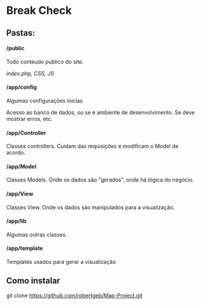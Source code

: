 # Break Check



## Pastas:

#### /public
Todo conteudo publico do site.

*index.php, CSS, JS*

#### /app/config
Algumas configurações inicias

Acesso ao banco de dados, ou se é ambiente de desenvolvimento. Se deve mostrar erros, etc.

#### /app/Controller
Classes controllers. Cuidam das requisições e modificam o Model de acordo.

#### /app/Model
Classes Models. Onde os dados são "gerados", onde há lógica do negócio.

#### /app/View
Classes View. Onde os dados são manipulados para a visualização.

#### /app/lib
Algumas outras classes.

#### /app/template
Templates usados para gerar a visualização


## Como instalar

git clone https://github.com/robertgeb/Map-Project.git
